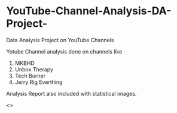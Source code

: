# YouTube-Channel-Analysis-DA-Project-
Data Analysis Project on YouTube Channels

Yotube Channel analysis done on channels like 
1. MKBHD
2. Unbox Therapy
3. Tech Burner
4. Jerry Rig Everthing

Analysis Report also included with statistical images.

<<Update : More Analysis Coming Soon>>
